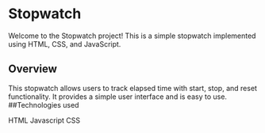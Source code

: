 # Stopwatch

Welcome to the Stopwatch project! This is a simple stopwatch implemented using HTML, CSS, and JavaScript.

## Overview

This stopwatch allows users to track elapsed time with start, stop, and reset functionality. It provides a simple user interface and is easy to use.
##Technologies used

HTML
Javascript
CSS
